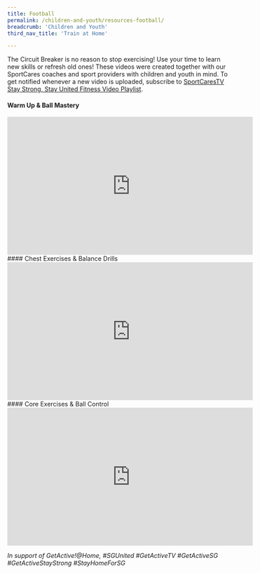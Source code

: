 ```yaml
---
title: Football
permalink: /children-and-youth/resources-football/
breadcrumb: 'Children and Youth'
third_nav_title: 'Train at Home'

---
```



The Circuit Breaker is no reason to stop exercising! Use your time to learn new skills or refresh old ones! These videos were created together with our SportCares coaches and sport providers with children and youth in mind. 
To get notified whenever a new video is uploaded, subscribe to [SportCaresTV Stay Strong, Stay United Fitness Video Playlist](https://www.youtube.com/playlist?list=PLcB7q5Kh1WQp429yGtLz9sApMMJVkysNR).

#### Warm Up & Ball Mastery
<iframe width="560" height="315" src="https://www.youtube.com/embed/fvCFL33o6VM" frameborder="0" allow="accelerometer; autoplay; encrypted-media; gyroscope; picture-in-picture" allowfullscreen></iframe>
#### Chest Exercises & Balance Drills
<iframe width="560" height="315" src="https://www.youtube.com/embed/rqctaxVxdRA" frameborder="0" allow="accelerometer; autoplay; encrypted-media; gyroscope; picture-in-picture" allowfullscreen></iframe>
#### Core Exercises & Ball Control
<iframe width="560" height="315" src="https://www.youtube.com/embed/lXZd7uEFTKk" frameborder="0" allow="accelerometer; autoplay; encrypted-media; gyroscope; picture-in-picture" allowfullscreen></iframe>

*In support of GetActive!@Home, #SGUnited #GetActiveTV #GetActiveSG #GetActiveStayStrong #StayHomeForSG*
